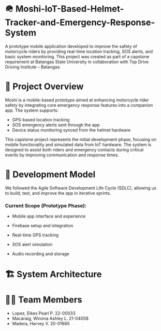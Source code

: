 # 🪖 Moshi-IoT-Based-Helmet-Tracker-and-Emergency-Response-System

A prototype mobile application developed to improve the safety of motorcycle riders by providing real-time location tracking, SOS alerts, and basic system monitoring. This project was created as part of a capstone requirement at Batangas State University in collaboration with Top Drive Driving Institute – Batangas.



# 📱 Project Overview

Moshi is a mobile-based prototype aimed at enhancing motorcycle rider safety by integrating core emergency response features into a companion app. The system supports:

* GPS-based location tracking
* SOS emergency alerts sent through the app
* Device status monitoring synced from the helmet hardware
  
This capstone project represents the initial development phase, focusing on mobile functionality and simulated data from IoT hardware. The system is designed to assist both riders and emergency contacts during critical events by improving communication and response times.

# 🔧 Development Model

We followed the Agile Software Development Life Cycle (SDLC), allowing us to build, test, and improve the app in iterative sprints.

### Current Scope (Prototype Phase):

* Mobile app interface and experience

* Firebase setup and integration

* Real-time GPS tracking

* SOS alert simulation

* Audio recording and storage

# 🏗️ System Architecture

# 🧑‍💻 Team Members

* Lopez, Elkes Pearl P. 22-00033
* Macaraig, Winona Ashley L. 21-04058
* Madera, Harvey V.     20-01665
